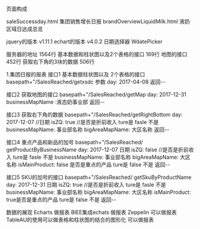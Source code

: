 


页面构成

saleSuccessday.html            集团销售增长日报
brandOverviewLiquidMilk.html   液奶区域日达成总览


jquery的版本          v1.11.1 
echart的版本          v4.0.2
日期选择器             WdatePicker


服务器的地址                    1564行
基本数据和柱状图以及2个表格的接口   169行
地图的接口                      452行
获取右下角的3块的数据             506行

1.集团日报的报表
接口1 基本数据柱状图以及 2个表格的接口
basepath+"/SalesReached/getxsdc
参数 day: 2017-04-08
返回--

接口2 获取地图的接口
basepath+"/SalesReached/getMap
day: 2017-12-31
businessMapName :液态奶事业部
返回--

接口3 获取右下角的数据
basepath+"/SalesReached/getRightBottom
day: 2017-12-07  //日期
isZQ: true    //是否是折前收入  ture是  fasle 不是
businessMapName: 事业部名称
bigAreaMapName:  大区名称
返回--

接口4 重点产品和新品的加号
basepath+"/SalesReached/ getProductByBusinessName
day: 2017-12-07  日期
isZQ: false   //是否是折前收入  ture是  fasle 不是
businessMapName: 事业部名称
bigAreaMapName:  大区名称
isMainProduct: false  是否是重点的产品  ture是  false 不是
返回--


接口5 SKU的加号的接口
basepath+"/SalesReached/ getSkuByProductName
day: 2017-12-31  日期
isZQ: true  //是否是折前收入  ture是  fasle 不是
businessMapName: 事业部名称
bigAreaMapName:  大区名称
isMainProduct: true是否是重点的产品  ture是  false 不是
返回--

数据的展现
Echarts  做报表
BIEE集成echats 做报表
Zeppelin 可以做报表
TableAU的使用可以做表格和柱状图的结合的图形化  可以做报表














